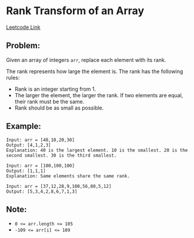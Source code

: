 
# Rank Transform of an Array
[Leetcode Link](https://leetcode.com/problems/rank-transform-of-an-array/)

## Problem:

Given an array of integers `arr`, replace each element with its rank.

The rank represents how large the element is. The rank has the following rules:

- Rank is an integer starting from 1.
- The larger the element, the larger the rank. If two elements are equal, their rank must be the same.
- Rank should be as small as possible.

## Example:

```
Input: arr = [40,10,20,30]
Output: [4,1,2,3]
Explanation: 40 is the largest element. 10 is the smallest. 20 is the second smallest. 30 is the third smallest.
```
```
Input: arr = [100,100,100]
Output: [1,1,1]
Explanation: Same elements share the same rank.
```
```
Input: arr = [37,12,28,9,100,56,80,5,12]
Output: [5,3,4,2,8,6,7,1,3]
```

## Note:

- `0 <= arr.length <= 105`
- `-109 <= arr[i] <= 109`